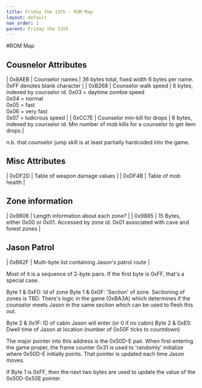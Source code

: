 ```yaml
---
title: Friday the 13th - ROM Map
layout: default
nav_order: 1
parent: Friday the 13th
---
```


#ROM Map

## Cousnelor Attributes
| 0x8AEB | Counselor names | 36 bytes total, fixed width 6 bytes per name. 0xFF denotes blank character |
| 0xB268 | Counselor walk speed         | 6 bytes, indexed by counselor id. 0x03 = daytime zombie speed<br />0x04 = normal<br />0x05 = fast<br />  0x06 = very fast<br /> 0x07 = ludicrous speed |
| 0xCC7E | Counselor min-kill for drops | 6 bytes, indexed by counselor id. Min number of mob kills for a counselor to get item drops   |

n.b. that counselor jump skill is at least partially hardcoded into the game.

## Misc Attributes
| 0xDF2D | Table of weapon damage values |
| 0xDF4B | Table of mob health           |

## Zone information
| 0x9806 | Length information about each zone?             |
| 0x9885 | 15 Bytes, either 0x00 or 0x01. Accessed by zone id. 0x01 associated with cave and forest zones |


## Jason Patrol 
| 0xB62F | Multi-byte list containing Jason's patrol route |

Most of it is a sequence of 2-byte pairs. If the first byte is 0xFF, that's a special case.

Byte 1 & 0xF0: Id of zone
Byte 1 & 0x0F: 'Section' of zone. Sectioning of zones is TBD. There's logic in the game (0xBA3A) which determines if the counselor meets Jason in the same section which can be used to flesh this out.

Byte 2 & 0x1F: ID of cabin Jason will enter (or 0 if no cabin)
Byte 2 & 0xE0: Dwell time of Jason at location (number of 0x50F ticks to countdown)

The major pointer into this address is the 0x50D-E pair.
When first entering the game proper, the frame counter 0x31 is used to 'randomly' initialize where 0x50D-E initially points.
That pointer is updated each time Jason moves.

If Byte 1 is 0xFF, then the next two bytes are used to update the value of the 0x50D-0x50E pointer.
